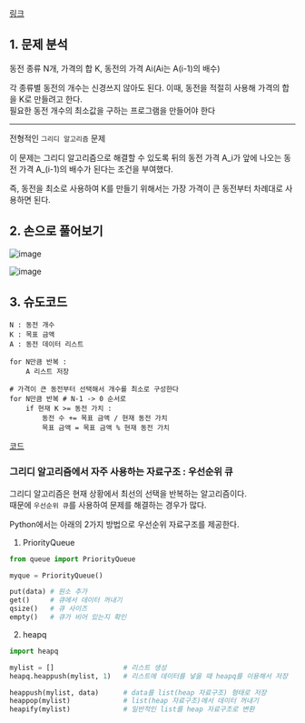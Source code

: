 [링크](https://www.acmicpc.net/problem/11047)

## 1. 문제 분석

동전 종류 N개, 가격의 합 K, 동전의 가격 Ai(Ai는 A(i-1)의 배수)

각 종류별 동전의 개수는 신경쓰지 않아도 된다. 이때, 동전을 적절히 사용해 가격의 합을 K로 만들려고 한다.  
필요한 동전 개수의 최소값을 구하는 프로그램을 만들어야 한다

---

전형적인 `그리디 알고리즘` 문제

이 문제는 그리디 알고리즘으로 해결할 수 있도록 뒤의 동전 가격 A_i가 앞에 나오는 동전 가격 A_(i-1)의 배수가 된다는 조건을 부여했다. 

즉, 동전을 최소로 사용하여 K를 만들기 위해서는 가장 가격이 큰 동전부터 차례대로 사용하면 된다.


## 2. 손으로 풀어보기 

![image](../../image/day10/32번_001.png)

![image](../../image/day10/32번_002.png)

## 3. 슈도코드 

``` 
N : 동전 개수 
K : 목표 금액 
A : 동전 데이터 리스트 

for N만큼 반복 : 
    A 리스트 저장 

# 가격이 큰 동전부터 선택해서 개수를 최소로 구성한다
for N만큼 반복 # N-1 -> 0 순서로
    if 현재 K >= 동전 가치 : 
        동전 수 += 목표 금액 / 현재 동전 가치 
        목표 금액 = 목표 금액 % 현재 동전 가치
```

[코드](../../code/day10/32_동전개수의최솟값구하기.py)

### 그리디 알고리즘에서 자주 사용하는 자료구조 : 우선순위 큐

그리디 알고리즘은 현재 상황에서 최선의 선택을 반복하는 알고리즘이다.  
때문에 `우선순위 큐`를 사용하여 문제를 해결하는 경우가 많다. 

Python에서는 아래의 2가지 방법으로 우선순위 자료구조를 제공한다.

1. PriorityQueue

``` python
from queue import PriorityQueue

myque = PriorityQueue()

put(data) # 원소 추가
get()     # 큐에서 데이터 꺼내기 
qsize()   # 큐 사이즈 
empty()   # 큐가 비어 있는지 확인
```

2. heapq 

``` python
import heapq 

mylist = []                 # 리스트 생성 
heapq.heappush(mylist, 1)   # 리스트에 데이터를 넣을 때 heapq를 이용해서 저장

heappush(mylist, data)      # data를 list(heap 자료구조) 형태로 저장
heappop(mylist)             # list(heap 자료구조)에서 데이터 꺼내기
heapify(mylist)             # 일반적인 list를 heap 자료구조로 변환
```

